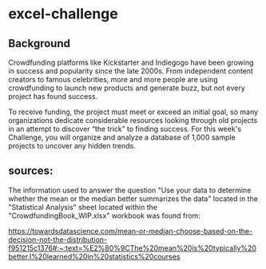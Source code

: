 # excel-challenge
## Background

Crowdfunding platforms like Kickstarter and Indiegogo have been growing in success and popularity since the late 2000s. From independent content creators to famous celebrities, more and more people are using crowdfunding to launch new products and generate buzz, but not every project has found success.

To receive funding, the project must meet or exceed an initial goal, so many organizations dedicate considerable resources looking through old projects in an attempt to discover “the trick” to finding success. For this week's Challenge, you will organize and analyze a database of 1,000 sample projects to uncover any hidden trends.

## sources:

The information used to answer the question "Use your data to determine whether the mean or the median better summarizes the data" located in the "Statistical Analysis" sheet located within the "CrowdfundingBook_WIP.xlsx" workbook was found from:

https://towardsdatascience.com/mean-or-median-choose-based-on-the-decision-not-the-distribution-f951215c1376#:~:text=%E2%80%9CThe%20mean%20is%20typically%20better,I%20learned%20in%20statistics%20courses
